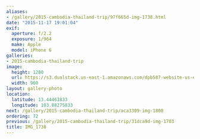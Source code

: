 ```yaml
---
aliases:
- /gallery/2015-cambodia-thailand-trip/97f665d-img-1738.html
date: "2015-11-17 19:01:04"
exif:
  aperture: f/2.2
  exposure: 1/964
  make: Apple
  model: iPhone 6
galleries:
- 2015-cambodia-thailand-trip
image:
  height: 1280
  url: https://s3.dualstack.us-east-1.amazonaws.com/dpb587-website-us-east-1/asset/gallery/2015-cambodia-thailand-trip/97f665d-img-1738~1280.jpg
  width: 960
layout: gallery-photo
location:
  latitude: 13.44463833
  longitude: 103.88275833
next: /gallery/2015-cambodia-thailand-trip/aca3309-img-1800
ordering: 72
previous: /gallery/2015-cambodia-thailand-trip/31dca9d-img-1703
title: IMG_1738
---
```

